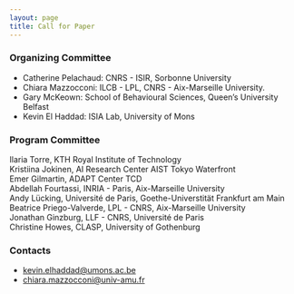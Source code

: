 ```yaml
---
layout: page
title: Call for Paper
---
```


### Organizing Committee
* Catherine Pelachaud: CNRS - ISIR, Sorbonne University
* Chiara Mazzocconi: ILCB - LPL, CNRS - Aix-Marseille University.
* Gary McKeown: School of Behavioural Sciences, Queen’s University Belfast
* Kevin El Haddad: ISIA Lab, University of Mons

### Program Committee
Ilaria Torre, KTH Royal Institute of Technology<br>
Kristiina Jokinen, AI Research Center AIST Tokyo Waterfront<br>
Emer Gilmartin, ADAPT Center TCD<br>
Abdellah Fourtassi, INRIA - Paris, Aix-Marseille University <br>
Andy Lücking, Université de Paris, Goethe-Universtität Frankfurt am Main<br>
Beatrice Priego-Valverde, LPL - CNRS, Aix-Marseille University<br>
Jonathan Ginzburg, LLF - CNRS, Université de Paris<br>
Christine Howes, CLASP, University of Gothenburg<br>


### Contacts
 * <kevin.elhaddad@umons.ac.be>
 * <chiara.mazzocconi@univ-amu.fr>
